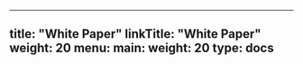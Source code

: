
---
title: "White Paper"
linkTitle: "White Paper"
weight: 20
menu:
  main:
    weight: 20
type: docs
---

